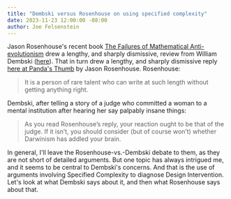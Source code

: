 ```yaml
---
title: "Dembski versus Rosenhouse on using specified complexity"
date: 2023-11-23 12:00:00 -08:00
author: Joe Felsenstein
---
```


Jason Rosenhouse's recent book [The Failures of Mathematical Anti-evolutionism]() drew a lengthy, and sharply dismissive, review from William Dembski
([here]()).  That in turn drew a lengthy, and sharply dismissive reply [here at Panda's Thumb]() by Jason Rosenhouse.  Rosenhouse:

> It is a person of rare talent who can write at such length without getting anything right.

Dembski, after telling a story of a judge who committed a woman to a mental institution after hearing her say palpably insane things:

> As you read Rosenhouse’s reply, your reaction ought to be that of the judge. If it isn’t, you should consider (but of course won’t) whether Darwinism has addled your brain.

In general, I'll leave the Rosenhouse-vs.-Dembski debate to them, as they are not short of detailed arguments.  But one topic has always intrigued me, and it seems to 
be central to Dembski's concerns.  And that is the use of arguments involving Specified Complexity to diagnose Design Intervention.  Let's look at what Dembski says about 
it, and then what Rosenhouse says about that.

<!--more-->

